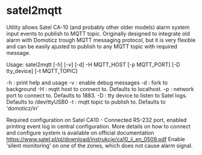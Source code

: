 # satel2mqtt
Utility allows Satel CA-10 (and probably other older models) alarm system input events to publish to MQTT topic.
Originally designed to integrate old alarm with Domoticz trough MQTT messaging protocol, 
but it is very flexible and can be easily ajusted to publish to any MQTT topic with required message.

  Usage: satel2mqtt [-h] [-v] [-d] -H MQTT_HOST [-p MQTT_PORT] [-D tty_device] [-t MQTT_TOPIC]
  
  -h : print help and usage
  -v : enable debug messages
  -d : fork to background
  -H : mqtt host to connect to. Defaults to localhost.
  -p : network port to connect to. Defaults to 1883.
  -D : tty device to listen to Satel logs. Defaults to /dev/ttyUSB0
  -t : mqtt topic to publish to. Defaults to 'domoticz/in'


Required configuration on Satel CA10 -
Connected RS-232 port, enabled printing event log in central configuration.
More details on how to connect and configure system is available on official documentation
https://www.satel.pl/pl/download/instrukcje/ca10_ii_en_0509.pdf
Enable 'silent monitoring' on one of the zones, which does not cause alarm signal.
